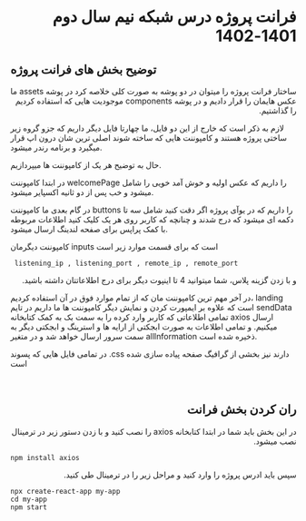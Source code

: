<h1 dir='rtl' > فرانت پروژه درس شبکه نیم سال دوم 1401-1402 </h1>

<body>

<section>
<h2>توضیح بخش های فرانت پروژه</h2>

<p dir="rtl">
ساختار فرانت پروژه را میتوان در دو پوشه به صورت کلی خلاصه کرد 
در پوشه assets ما عکس هایمان را قرار دادیم و در پوشه components موجودیت هایی که استفاده کردیم را گذاشتیم.

لازم به ذکر است که خارج از این دو فایل، ما چهارتا فایل دیگر داریم که جزو گروه زیر ساختی پروژه هستند و کامپوننت هایی که ساخته شوند اصلی ترین شان درون اپ قرار میگیرد و برنامه رندر میشود.

حال به توضیح هر یک از کامپوننت ها میپردازیم.

در ابتدا کامپوننت welcomePage را داریم که عکس اولیه و خوش آمد خویی را شامل میشود و خب پس از دو ثانیه اکسپایر میشود.

در گام بعدی ما کامپوننت buttons را داریم که در یوآی پروژه اگر دقت کنید شامل سه تا دکمه ای میشود که درج شدند و چنانچه که کاربر روی هر یک کلیک کنید اطلاعات مربوطه با کمک پراپس برای صفحه لندینگ ارسال میشود.

کامپوننت دیگرمان inputs است که برای قسمت موارد زیر است

</p>

<div dir='ltr'>

```
 listening_ip , listening_port , remote_ip , remote_port

```

</div>

<p dir="rtl">
و با زدن گزینه پلاس، شما میتوانید 4 تا اینپوت دیگر برای درج اطلاعاتتان داشته باشید.

در آخر مهم ترین کامپوننت مان که از تمام موارد فوق در آن استفاده کردیم، landing است که علاوه بر ایمپورت کردن و نمایش دیگر کامپوننت ها ما داریم در تایم sendData تمامی اطلاعاتی که کاربر وارد کرده را به سمت بک به کمک کتابخانه axios ارسال میکنیم. و تمامی اطلاعات به صورت ابجکتی از ارایه ها و استرینگ و ابجکتی دیگر به سمت سرور ارسال خواهد شد و در متغیر allInformation ذخیره شده است.

در تمامی فایل هایی که پسوند .css دارند نیز بخشی از گرافیگ صفحه پیاده سازی شده است

</p>

</section>
<br/>

<section>
<h2  dir="rtl" >ران کردن بخش فرانت</h2>

<p dir="rtl">
در این بخش باید شما در ابتدا کتابخانه axios را نصب کنید و با زدن دستور زیر در ترمینال نصب میشود.

</p>

<div dir="ltr">

```
npm install axios

```

</div>

<p dir="rtl">
سپس باید ادرس پروژه را وارد کنید و مراحل زیر را در ترمینال طی کنید.
</p>

<div dir="ltr">

```
npx create-react-app my-app
cd my-app
npm start

```

</div>

</section>
<br/>

</body>
